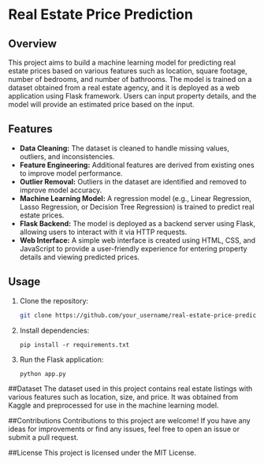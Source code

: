 # Real Estate Price Prediction

## Overview
This project aims to build a machine learning model for predicting real estate prices based on various features such as location, square footage, number of bedrooms, and number of bathrooms. The model is trained on a dataset obtained from a real estate agency, and it is deployed as a web application using Flask framework. Users can input property details, and the model will provide an estimated price based on the input.

## Features
- **Data Cleaning:** The dataset is cleaned to handle missing values, outliers, and inconsistencies.
- **Feature Engineering:** Additional features are derived from existing ones to improve model performance.
- **Outlier Removal:** Outliers in the dataset are identified and removed to improve model accuracy.
- **Machine Learning Model:** A regression model (e.g., Linear Regression, Lasso Regression, or Decision Tree Regression) is trained to predict real estate prices.
- **Flask Backend:** The model is deployed as a backend server using Flask, allowing users to interact with it via HTTP requests.
- **Web Interface:** A simple web interface is created using HTML, CSS, and JavaScript to provide a user-friendly experience for entering property details and viewing predicted prices.
## Usage
1. Clone the repository:
   ```bash
   git clone https://github.com/your_username/real-estate-price-prediction.git
2. Install dependencies:
   ```terminal
   pip install -r requirements.txt
3. Run the Flask application:
   ```terminal
   python app.py

##Dataset
The dataset used in this project contains real estate listings with various features such as location, size, and price. It was obtained from Kaggle and preprocessed for use in the machine learning model.

##Contributions
Contributions to this project are welcome! If you have any ideas for improvements or find any issues, feel free to open an issue or submit a pull request.

##License
This project is licensed under the MIT License.
